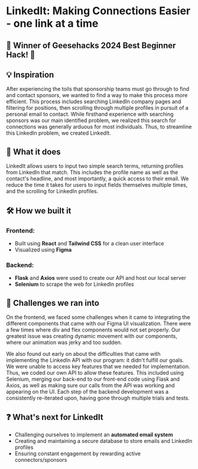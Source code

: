 # LinkedIt:  Making Connections Easier - one link at a time 

## 🎉 Winner of Geesehacks 2024 Best Beginner Hack! 🎉

## 💡 Inspiration
After experiencing the toils that sponsorship teams must go through to find and contact sponsors, we wanted to find a way to make this process more efficient. This process includes searching LinkedIn company pages and filtering for positions, then scrolling through multiple profiles in pursuit of a personal email to contact. While firsthand experience with searching sponsors was our main identified problem, we realized this search for connections was generally arduous for most individuals. Thus, to streamline this LinkedIn problem, we created LinkedIt.

## 🚀 What it does
LinkedIt allows users to input two simple search terms, returning profiles from LinkedIn that match. This includes the profile name as well as the contact's headline, and most importantly, a quick access to their email. We reduce the time it takes for users to input fields themselves multiple times, and the scrolling for LinkedIn profiles.

## 🛠 How we built it

### Frontend:
- Built using **React** and **Tailwind CSS** for a clean user interface
- Visualized using **Figma**

### Backend:
- **Flask** and **Axios** were used to create our API and host our local server
- **Selenium** to scrape the web for LinkedIn profiles

## 💢 Challenges we ran into
On the frontend, we faced some challenges when it came to integrating the different components that came with our Figma UI visualization. There were a few times where div and flex components would not set properly. Our greatest issue was creating dynamic movement with our components, where our animation was jerky and too sudden.

We also found out early on about the difficulties that came with implementing the LinkedIn API with our program: it didn't fulfill our goals. We were unable to access key features that we needed for implementation. Thus, we coded our own API to allow these features. This included using Selenium, merging our back-end to our front-end code using Flask and Axios, as well as making sure our calls from the API was working and appearing on the UI. Each step of the backend development was a consistently re-iterated upon, having gone through multiple trials and tests.

## ❓ What's next for LinkedIt
- Challenging ourselves to implement an **automated email system**
- Creating and maintaining a secure database to store emails and LinkedIn profiles
- Ensuring constant engagement by rewarding active connectors/sponsors
